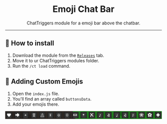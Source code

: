 <div align="center">
    <h1>Emoji Chat Bar</h1>
    <p>ChatTriggers module for a emoji bar above the chatbar.</p>
</div>

---

## 🚀 How to install
1. Download the module from the [`Releases`] tab.
2. Move it to ur ChatTriggers modules folder.
3. Run the `/ct load` command.

## 🧠 Adding Custom Emojis
1. Open the `index.js` file.
2. You'll find an array called `buttonsData`.
3. Add your emojis there.

![png](./assets//image.png)

<!-- LINKS -->
[`releases`]: https://github.com/ItzMarni/EmojiChatBar/releases
